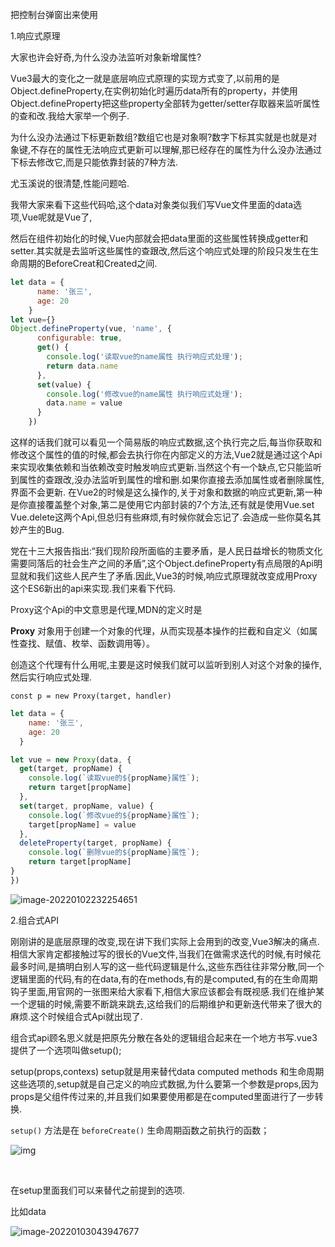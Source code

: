 把控制台弹窗出来使用

1.响应式原理

大家也许会好奇,为什么没办法监听对象新增属性?

Vue3最大的变化之一就是底层响应式原理的实现方式变了,以前用的是Object.defineProperty,在实例初始化时遍历data所有的property，并使用Object.defineProperty把这些property全部转为getter/setter存取器来监听属性的查和改.我给大家举一个例子.

为什么没办法通过下标更新数组?数组它也是对象啊?数字下标其实就是也就是对象键,不存在的属性无法响应式更新可以理解,那已经存在的属性为什么没办法通过下标去修改它,而是只能依靠封装的7种方法.

尤玉溪说的很清楚,性能问题哈.

我带大家来看下这些代码哈,这个data对象类似我们写Vue文件里面的data选项,Vue呢就是Vue了,

然后在组件初始化的时候,Vue内部就会把data里面的这些属性转换成getter和setter.其实就是去监听这些属性的查跟改,然后这个响应式处理的阶段只发生在生命周期的BeforeCreat和Created之间.



```js
let data = {
      name: '张三',
      age: 20
    }
let vue={}
Object.defineProperty(vue, 'name', {
      configurable: true,
      get() {
        console.log('读取vue的name属性 执行响应式处理');
        return data.name
      },
      set(value) {
        console.log('修改vue的name属性 执行响应式处理');
        data.name = value
      }
    })
```

这样的话我们就可以看见一个简易版的响应式数据,这个执行完之后,每当你获取和修改这个属性的值的时候,都会去执行你在内部定义的方法,Vue2就是通过这个Api来实现收集依赖和当依赖改变时触发响应式更新.当然这个有一个缺点,它只能监听到属性的查跟改,没办法监听到属性的增和删.如果你直接去添加属性或者删除属性,界面不会更新.  在Vue2的时候是这么操作的,关于对象和数据的响应式更新,第一种是你直接覆盖整个对象,第二是使用它内部封装的7个方法,还有就是使用Vue.set Vue.delete这两个Api,但总归有些麻烦,有时候你就会忘记了.会造成一些你莫名其妙产生的Bug.

党在十三大报告指出:“我们现阶段所面临的主要矛盾，是人民日益增长的物质文化需要同落后的社会生产之间的矛盾”,这个Object.defineProperty有点局限的Api明显就和我们这些人民产生了矛盾.因此,Vue3的时候,响应式原理就改变成用Proxy 这个ES6新出的api来实现.我们来看下代码.

Proxy这个Api的中文意思是代理,MDN的定义时是

**Proxy** 对象用于创建一个对象的代理，从而实现基本操作的拦截和自定义（如属性查找、赋值、枚举、函数调用等）。

创造这个代理有什么用呢,主要是这时候我们就可以监听到别人对这个对象的操作,然后实行响应式处理.

```
const p = new Proxy(target, handler)
```

```js
let data = {
    name: '张三',
    age: 20
  }

let vue = new Proxy(data, {
  get(target, propName) {
    console.log(`读取vue的${propName}属性`);
    return target[propName]
  },
  set(target, propName, value) {
    console.log(`修改vue的${propName}属性`);
    target[propName] = value
  },
  deleteProperty(target, propName) {
    console.log(`删除vue的${propName}属性`);
    return target[propName]
}
})
```

![image-20220102232254651](C:\Users\Yukon\Desktop\Vue3资料库\202201022323818.png)

2.组合式API

刚刚讲的是底层原理的改变,现在讲下我们实际上会用到的改变,Vue3解决的痛点.相信大家肯定都接触过写的很长的Vue文件,当我们在做需求迭代的时候,有时候花最多时间,是搞明白别人写的这一些代码逻辑是什么,这些东西往往非常分散,同一个逻辑里面的代码,有的在data,有的在methods,有的是computed,有的在生命周期钩子里面,用官网的一张图来给大家看下,相信大家应该都会有既视感.我们在维护某一个逻辑的时候,需要不断跳来跳去,这给我们的后期维护和更新迭代带来了很大的麻烦.这个时候组合式Api就出现了.



组合式api顾名思义就是把原先分散在各处的逻辑组合起来在一个地方书写.vue3提供了一个选项叫做setup();

setup(props,contexs)  setup就是用来替代data computed methods 和生命周期这些选项的,setup就是自己定义的响应式数据,为什么要第一个参数是props,因为props是父组件传过来的,并且我们如果要使用都是在computed里面进行了一步转换.

`setup()` 方法是在 `beforeCreate()` 生命周期函数之前执行的函数；

![img](C:\Users\Yukon\Desktop\Vue3.assets\3f6372e90f1f41e3b95b9a69da505470tplv-k3u1fbpfcp-watermark.awebp)

​	

在setup里面我们可以来替代之前提到的选项.

比如data 

![image-20220103043947677](C:\Users\Yukon\Desktop\Vue3.assets\image-20220103043947677.png)